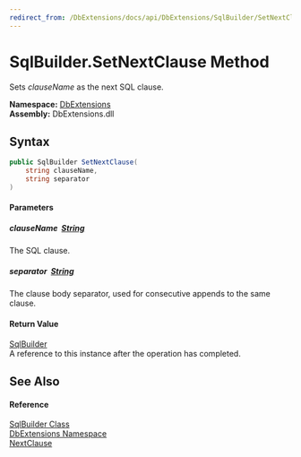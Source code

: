 ```yaml
---
redirect_from: /DbExtensions/docs/api/DbExtensions/SqlBuilder/SetNextClause.html
---
```


SqlBuilder.SetNextClause Method
===============================
Sets *clauseName* as the next SQL clause.
  
**Namespace:** [DbExtensions][1]  
**Assembly:** DbExtensions.dll

Syntax
------

```csharp
public SqlBuilder SetNextClause(
	string clauseName,
	string separator
)
```

#### Parameters

##### *clauseName*  [String][2]
The SQL clause.

##### *separator*  [String][2]
The clause body separator, used for consecutive appends to the same clause.

#### Return Value
[SqlBuilder][3]  
A reference to this instance after the operation has completed.

See Also
--------

#### Reference
[SqlBuilder Class][3]  
[DbExtensions Namespace][1]  
[NextClause][4]  

[1]: ../README.md
[2]: https://learn.microsoft.com/dotnet/api/system.string
[3]: README.md
[4]: NextClause.md